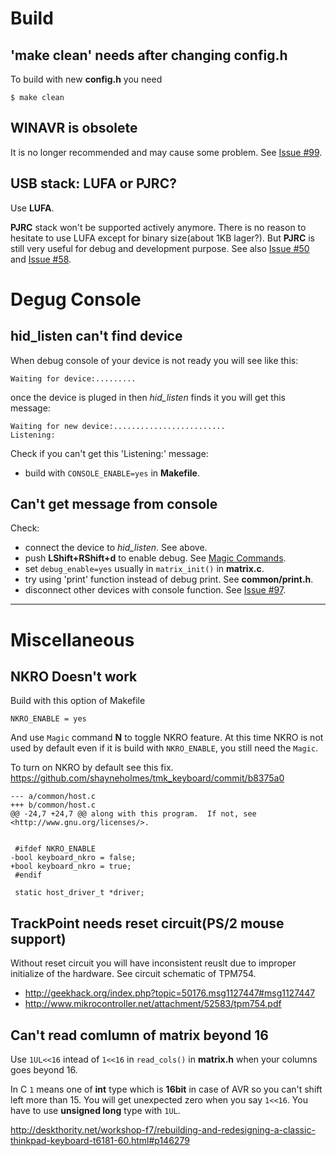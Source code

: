 # Build
## 'make clean' needs after changing config.h
To build with new **config.h** you need

    $ make clean

## WINAVR is obsolete
It is no longer recommended and may cause some problem.
See [Issue #99](https://github.com/tmk/tmk_keyboard/issues/99).

## USB stack: LUFA or PJRC?
Use **LUFA**.

**PJRC** stack won't be supported actively anymore. There is no reason to hesitate to use LUFA except for binary size(about 1KB lager?). But **PJRC** is still very useful for debug and development purpose.
See also [Issue #50](https://github.com/tmk/tmk_keyboard/issues/50) and [Issue #58](https://github.com/tmk/tmk_keyboard/issues/58).



# Degug Console
## hid_listen can't find device
When debug console of your device is not ready you will see like this:

    Waiting for device:.........

once the device is pluged in then *hid_listen* finds it you will get this message:

    Waiting for new device:.........................
    Listening:

Check if you can't get this 'Listening:' message:
- build with `CONSOLE_ENABLE=yes` in **Makefile**.

## Can't get message from console
Check:
- connect the device to *hid_listen*. See above.
- push **LShift+RShift+d** to enable debug. See [Magic Commands](https://github.com/tmk/tmk_keyboard#magic-commands).
- set `debug_enable=yes` usually in `matrix_init()` in **matrix.c**.
- try using 'print' function instead of debug print. See **common/print.h**.
- disconnect other devices with console function. See [Issue #97](https://github.com/tmk/tmk_keyboard/issues/97).

***

# Miscellaneous
## NKRO Doesn't work
Build with this option of Makefile

    NKRO_ENABLE = yes

And use `Magic` command **N** to toggle NKRO feature.
At this time NKRO is not used by default even if it is build with `NKRO_ENABLE`, you still need the `Magic`.

To turn on NKRO by default see this fix.
https://github.com/shayneholmes/tmk_keyboard/commit/b8375a0
```
--- a/common/host.c
+++ b/common/host.c
@@ -24,7 +24,7 @@ along with this program.  If not, see <http://www.gnu.org/licenses/>.
 
 
 #ifdef NKRO_ENABLE
-bool keyboard_nkro = false;
+bool keyboard_nkro = true;
 #endif
 
 static host_driver_t *driver;
```

## TrackPoint needs reset circuit(PS/2 mouse support)
Without reset circuit you will have inconsistent reuslt due to improper initialize of the hardware. See circuit schematic of TPM754.

- http://geekhack.org/index.php?topic=50176.msg1127447#msg1127447
- http://www.mikrocontroller.net/attachment/52583/tpm754.pdf


## Can't read comlumn of matrix beyond 16 
Use `1UL<<16` intead of `1<<16` in `read_cols()` in **matrix.h** when your columns goes beyond 16.

In C `1` means one of **int** type which is **16bit** in case of AVR so you can't shift left more than 15. You will get unexpected zero when you say `1<<16`. You have to use **unsigned long** type with `1UL`.

http://deskthority.net/workshop-f7/rebuilding-and-redesigning-a-classic-thinkpad-keyboard-t6181-60.html#p146279

